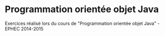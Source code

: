 # Programmation orientée objet Java

Exercices réalisé lors du cours de "Programmation orientée objet Java" - EPHEC 2014-2015
